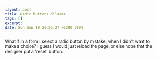 ```yaml
--- 
layout: post
title: Radio buttons dilemma
tags: []
excerpt:
date: Sun Sep 19 20:26:27 +0200 2004
---
```

What if in a form I select a radio button by mistake, when I didn't want to make a choice? I guess I would just reload the page, or else hope that the designer put a 'reset' button.
